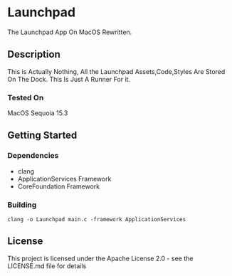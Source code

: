 # Launchpad

The Launchpad App On MacOS Rewritten.

## Description

This is Actually Nothing, All the Launchpad Assets,Code,Styles Are Stored On The Dock. This Is Just A Runner For it.

### Tested On
MacOS Sequoia 15.3

## Getting Started

### Dependencies

* clang
* ApplicationServices Framework
* CoreFoundation Framework

### Building

``` clang -o Launchpad main.c -framework ApplicationServices ```

## License

This project is licensed under the Apache License 2.0 - see the LICENSE.md file for details
